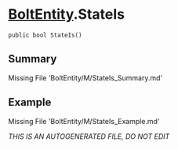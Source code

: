 # [BoltEntity](Types/BoltEntity.md).StateIs
`public bool StateIs()`
## Summary
Missing File 'BoltEntity/M/StateIs_Summary.md'
## Example
Missing File 'BoltEntity/M/StateIs_Example.md'

*THIS IS AN AUTOGENERATED FILE, DO NOT EDIT*
